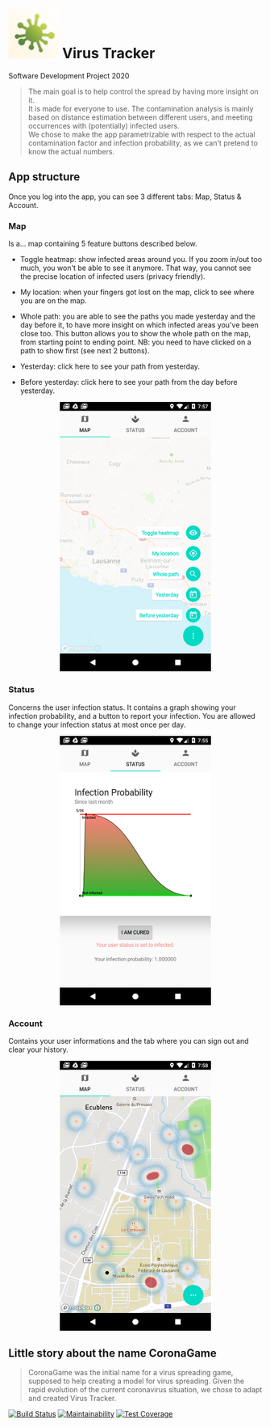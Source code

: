 # <img src="app/src/main/ic_launcher-playstore.png" width="100" > Virus Tracker 
Software Development Project 2020

> The main goal is to help control the spread by having more insight on it.  
> It is made for everyone to use. 
> The contamination analysis is mainly based on distance estimation between different users, and meeting occurrences with (potentially) infected users.  
> We chose to make the app parametrizable with respect to the actual contamination factor and infection probability, as we can't pretend to know the actual numbers. 

 

## App structure
Once you log into  the app, you can see 3 different tabs: Map, Status & Account.

### Map
Is a... map containing 5 feature buttons described below.

* Toggle heatmap: show infected areas around you. If you zoom in/out too much, you won't be able to see it anymore. That way, you cannot see the precise location of infected users (privacy friendly). 

* My location: when your fingers got lost on the map, click to see where you are on the map. 

* Whole path: you are able to see the paths you made yesterday and the day before it, to have more insight on which infected areas you've been close too. This button allows you to show the whole path on the map, from starting point to ending point. NB: you need to have clicked on a path to show first (see next 2 buttons). 

* Yesterday: click here to see your path from yesterday. 

* Before yesterday: click here to see your path from the day before yesterday. 

<p align="center">
  <img src="Screenshot_1591385996.png" width="300" >
</p>

### Status
Concerns the user infection status.
It contains a graph showing your infection probability, and a button to report your infection. You are allowed to change your infection status at most once per day. 


<p align="center">
  <img src="Screenshot_1591385876.png" width="300" >
</p>

### Account
Contains your user informations and the tab where you can sign out and clear your history. 

<p align="center">
  <img src="Screenshot_1591386066.png" width="300" >
</p>

## Little story about the name CoronaGame
> CoronaGame was the initial name for a virus spreading game, supposed to help creating a model for virus spreading. Given the rapid evolution of the current coronavirus situation, we chose to adapt and created Virus Tracker. 

<!--Badges-->
[![Build Status](https://api.cirrus-ci.com/github/CoronaTeam/CoronaGame.svg)](https://cirrus-ci.com/github/CoronaTeam/CoronaGame)
[![Maintainability](https://api.codeclimate.com/v1/badges/2f13f697c44a03275527/maintainability)](https://codeclimate.com/github/CoronaTeam/CoronaGame/maintainability)
[![Test Coverage](https://api.codeclimate.com/v1/badges/2f13f697c44a03275527/test_coverage)](https://codeclimate.com/github/CoronaTeam/CoronaGame/test_coverage)
